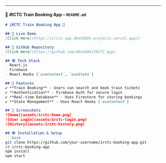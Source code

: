 
---

#### 📌 **iRCTC Train Booking App – `README.md`**  
```markdown
# iRCTC Train Booking App 🚆

## 🚀 Live Demo  
[Click Here](https://irctc-app-dkm3689s-projects.vercel.app/)  

## 📂 GitHub Repository  
[Click Here](https://github.com/dkm3689/IRCTC_App)

## 🛠 Tech Stack  
- React.js  
- Firebase  
- React Hooks (`useContext`, `useState`)  

## 📌 Features  
✔️ **Train Booking** - Users can search and book train tickets  
✔️ **Authentication** - Firebase Auth for secure login  
✔️ **Real-time Database** - Uses Firestore for storing bookings  
✔️ **State Management** - Uses React Hooks (`useContext`)  

## 📸 Screenshots  
![Home](assets/irctc-home.png) 
![User Login](assets/irctc-login.png)  
![History](assets/irctc-history.png)

## 🛠 Installation & Setup  
```bash
git clone https://github.com/your-username/irctc-booking-app.git
cd irctc-booking-app
npm install
npm start
